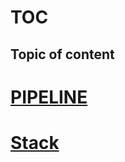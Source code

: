 # TOC
## Topic of content

# <a href="https://github.com/vinayakkankanwadi/TOC/blob/master/PIPELINE.md"> PIPELINE </a>

# <a href="https://github.com/vinayakkankanwadi/stack">Stack</a>


